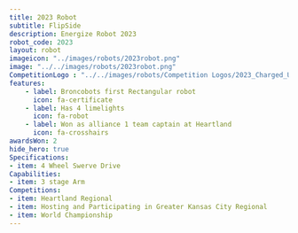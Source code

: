 ```yaml
---
title: 2023 Robot
subtitle: FlipSide 
description: Energize Robot 2023
robot_code: 2023
layout: robot
imageicon: "../images/robots/2023robot.png"
image: "../../images/robots/2023robot.png"
CompetitionLogo : "../../images/robots/Competition Logos/2023_Charged_Up.svg"
features:
    - label: Broncobots first Rectangular robot
      icon: fa-certificate
    - label: Has 4 limelights
      icon: fa-robot
    - label: Won as alliance 1 team captain at Heartland
      icon: fa-crosshairs
awardsWon: 2
hide_hero: true
Specifications:
- item: 4 Wheel Swerve Drive
Capabilities:
- item: 3 stage Arm
Competitions:
- item: Heartland Regional
- item: Hosting and Participating in Greater Kansas City Regional
- item: World Championship
---
```


[//]: # (<h2>Robot capabilities</h2>)

[//]: # (* Four wheel highly maneuverable swerve drive capabilities.)

[//]: # (* Double high-speed climber arm capabilities. &#40;Able to climb to the traversal rung, 7.58ft. in about 5.5 seconds&#41;)

[//]: # (* High speed shooting capabilities of accurately scoring high ~95% of the time.)

[//]: # (* Triple roller bar collecting system)


[//]: # ()
[//]: # (<h2>Robot facts</h2>)

[//]: # (* Weight: 119 lbs.)

[//]: # (* Two telescoping arms)

